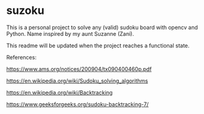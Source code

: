# suzoku
This is a personal project to solve any (valid) sudoku board with opencv and Python. Name inspired by my aunt Suzanne (Zani).

This readme will be updated when the project reaches a functional state.

References:

https://www.ams.org/notices/200904/tx090400460p.pdf

https://en.wikipedia.org/wiki/Sudoku_solving_algorithms

https://en.wikipedia.org/wiki/Backtracking

https://www.geeksforgeeks.org/sudoku-backtracking-7/
